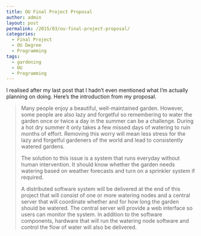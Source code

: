 ```yaml
---
title: OU Final Project Proposal
author: admin
layout: post
permalink: /2015/03/ou-final-project-proposal/
categories:
  - Final Project
  - OU Degree
  - Programming
tags:
  - gardening
  - OU
  - Programming
---
```

I realised after my last post that I hadn&#8217;t even mentioned what I&#8217;m actually planning on doing. Here&#8217;s the introduction from my proposal.

> Many people enjoy a beautiful, well-maintained garden. However, some people are also lazy and forgetful so remembering to water the garden once or twice a day in the summer can be a challenge. During a hot dry summer it only takes a few missed days of watering to ruin months of effort. Removing this worry will mean less stress for the lazy and forgetful gardeners of the world and lead to consistently watered gardens.
> 
> The solution to this issue is a system that runs everyday without human intervention. It should know whether the garden needs watering based on weather forecasts and turn on a sprinkler system if required.
> 
> A distributed software system will be delivered at the end of this project that will consist of one or more watering nodes and a central server that will coordinate whether and for how long the garden should be watered. The central server will provide a web interface so users can monitor the system. In addition to the software components, hardware that will run the watering node software and control the flow of water will also be delivered.